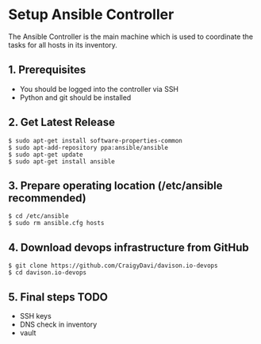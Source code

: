 # Setup Ansible Controller

The Ansible Controller is the main machine which is used to coordinate the tasks for all hosts in its inventory.

## 1. Prerequisites

- You should be logged into the controller via SSH
- Python and git should be installed

## 2. Get Latest Release

```
$ sudo apt-get install software-properties-common
$ sudo apt-add-repository ppa:ansible/ansible
$ sudo apt-get update
$ sudo apt-get install ansible
```

## 3. Prepare operating location (/etc/ansible recommended)

```
$ cd /etc/ansible
$ sudo rm ansible.cfg hosts
```

## 4. Download devops infrastructure from GitHub

```
$ git clone https://github.com/CraigyDavi/davison.io-devops
$ cd davison.io-devops
```
## 5. Final steps TODO
- SSH keys
- DNS check in inventory
- vault
